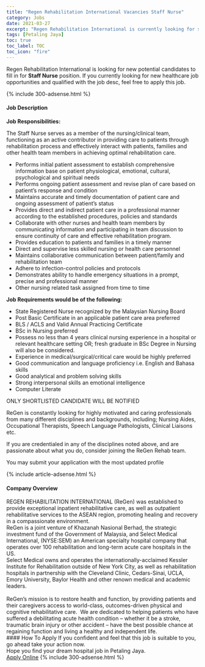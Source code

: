 ```yaml
---
title: "Regen Rehabilitation International Vacancies Staff Nurse" 
category: Jobs 
date: 2021-03-27 
excerpt: "Regen Rehabilitation International is currently looking for suitable person to fill in the Staff Nurse which positioned at Petaling Jaya" 
tags: [Petaling Jaya] 
toc: true 
toc_label: TOC 
toc_icon: "fire" 
--- 
```


<p>Regen Rehabilitation International is looking for new potential candidates to fill in for <b>Staff Nurse</b> position. If you currently looking for new healthcare job opportunities and qualified with the job desc, feel free to apply this job.
</p>{% include 300-adsense.html %} 
<div><div><h4>Job Description</h4></div><div><div><span><div><p><strong>Job Responsibilities:</strong></p><p>The Staff Nurse serves as a member of the nursing/clinical team, functioning as an active contributor in providing care to patients through rehabilitation process and effectively interact with patients, families and other health team members in achieving optimal rehabilitation care.</p><ul><li>Performs initial patient assessment to establish comprehensive information base on patient physiological, emotional, cultural, psychological and spiritual needs</li><li>Performs ongoing patient assessment and revise plan of care based on patient&#8217;s response and condition&#160;</li><li>Maintains accurate and timely documentation of patient care and ongoing assessment of patient&#8217;s status</li><li>Provides direct and indirect patient care in a professional manner according to the established procedures, policies and standards</li><li>Collaborate with other nurses and health team members by communicating information and participating in team discussion to ensure continuity of care and effective rehabilitation program.</li><li>Provides education to patients and families in a timely manner</li><li>Direct and supervise less skilled nursing or health care personnel</li><li>Maintains collaborative communication between patient/family and rehabilitation team</li><li>Adhere to infection-control policies and protocols</li><li>Demonstrates ability to handle emergency situations in a prompt, precise and professional manner</li><li>Other nursing related task assigned from time to time</li></ul><p><strong>Job Requirements would be of the following:</strong></p><ul><li>State Registered Nurse recognized by the Malaysian Nursing Board</li><li>Post Basic Certificate in an applicable patient care area preferred</li><li>BLS / ACLS and Valid Annual Practicing Certificate</li><li>BSc in Nursing preferred</li><li>Possess no less than 4 years clinical nursing experience in a hospital or relevant healthcare setting OR; fresh graduate in BSc Degree in Nursing will also be considered.</li><li>Experience in medical/surgical/critical care would be highly preferred</li><li>Good communication and language proficiency i.e. English and Bahasa skills</li><li>Good analytical and problem solving skills</li><li>Strong interpersonal skills an emotional intelligence</li><li>Computer Literate</li></ul><p>ONLY SHORTLISTED CANDIDATE WILL BE NOTIFIED</p><p>ReGen is constantly looking for highly motivated and caring professionals from many different disciplines and backgrounds, including; Nursing Aides, Occupational Therapists,&#160;Speech Language Pathologists, Clinical Liaisons etc.</p><p>If you are credentialed in any of the disciplines noted above, and are passionate about what you do, consider joining the ReGen Rehab team.</p><p>You may submit your application with the most updated profile</p></div></span></div></div></div> 
{% include article-adsense.html %} 
<div><div><h4>Company Overview</h4></div><div><div><span><div><div>REGEN REHABILITATION INTERNATIONAL (ReGen) was established to provide exceptional inpatient rehabilitative care, as well as outpatient rehabilitative services to the ASEAN region, promoting healing and recovery in a compassionate environment.</div>
<div>ReGen is a joint venture of Khazanah Nasional Berhad, the strategic investment fund of the Government of Malaysia, and Select Medical International, (NYSE:SEM) an American specialty hospital company that operates over 100 rehabilitation and long-term acute care hospitals in the US.</div>
<div>Select Medical owns and operates the internationally-acclaimed Kessler Institute for Rehabilitation outside of New York City, as well as rehabilitation hospitals in partnership with the Cleveland Clinic, Cedars-Sinai, UCLA, Emory University, Baylor Health and other renown medical and academic leaders.<br>
&#160;</div>
<div>ReGen&#8217;s mission is to restore health and function, by providing patients and their caregivers access to world-class, outcomes-driven physical and cognitive rehabilitative care.&#160; We are dedicated to helping patients who have suffered a debilitating acute health condition &#8211; whether it be a stroke, traumatic brain injury or other accident &#8211; have the best possible chance at regaining function and living a healthy and independent life.</div></div></span></div></div></div> 
#### How To Apply 
If you confident and feel that this job is suitable to you, go ahead take your action now. <br/> 
Hope you find your dream hospital job in Petaling Jaya. <br/> 
<a href="https://www.jobstreet.com.my/en/job/staff-nurse-4503701?jobId=jobstreet-my-job-4503701" class="btn btn--warning" target="_blank" rel="nofollow noopenner">Apply Online</a> 
{% include 300-adsense.html %} 